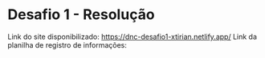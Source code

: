 # Desafio 1 - Resolução
Link do site disponibilizado: https://dnc-desafio1-xtirian.netlify.app/
Link da planilha de registro de informações:

